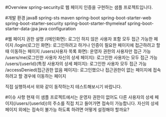 #Overview
spring-security로 웹 페이지 인증을 구현하는 샘플 프로젝트입니다.

#개발 환경
java8
spring-sts
maven
spring-boot
    spring-boot-starter-web
    spring-boot-starter-security
    spring-boot-starter-thymeleaf
    spring-boot-starter-data-jpa
java configuration



#웹 페이지 권한 설명
/(메인화면): 로그인 하지 않은 사용자 포함 모두 접근 가능한 페이지
/login(로그인 화면): 로그인하려고 하거나 인증이 필요한 페이지에 접근하려고 할때 이동하는 페이지
/users(사용자 목록 화면): 운영자 권한의 사용자만 접근 가능
/users/me(로그인한 사용자 자신의 상세 페이지): 로그인한 사용자는 모두 접근 가능
/users/{userId}(특정 사용자의 상세 페이지): 로그인한 사용자 모두 접근 가능
/accessDenied(접근권한 없음 페이지): 로그인했으나 접근권한이 없는 페이지에 접속하려고 할 경우에 이동하는 페이지

직접 실행하셔서 위와 같이 동작하는지 테스트해보시기 바랍니다.


#이슈 사항
현재 이 샘플 프로젝트에서는
운영자 권한이 없어도 다른 사용자의 상세 페이지(/users/{userId})의 주소를 직접 치고 들어가면 접속이 가능합니다.
자신의 상세 페이지 외에는 접속이 불가능 하도록 하려면 어떻게 설정해야 할까요? 
